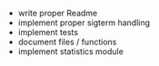 * write proper Readme
* implement proper sigterm handling
* implement tests
* document files / functions
* implement statistics module